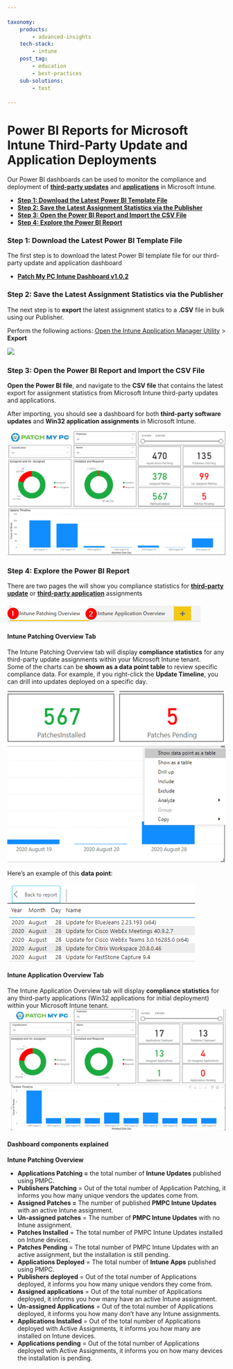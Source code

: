 ```yaml
---

taxonomy:
    products:
        - advanced-insights
    tech-stack:
        - intune
    post_tag:
        - education
        - best-practices
    sub-solutions:
        - test

---
```


# Power BI Reports for Microsoft Intune Third-Party Update and Application Deployments

Our Power BI dashboards can be used to monitor the compliance and deployment of [**third-party updates**](https://patchmypc.com/third-party-patch-management-for-microsoft-intune) and [**applications**](https://patchmypc.com/automatically-create-and-deploy-applications-in-microsoft-intune) in Microsoft Intune.

* [**Step 1: Download the Latest Power BI Template File**](https://patchmypc.com/kb/power-bi-reports-microsoft-intune/#topic1)
* [**Step 2: Save the Latest Assignment Statistics via the Publisher**](https://patchmypc.com/kb/power-bi-reports-microsoft-intune/#topic2)
* [**Step 3: Open the Power BI Report and Import the CSV File**](https://patchmypc.com/kb/power-bi-reports-microsoft-intune/#topic3)
* [**Step 4: Explore the Power BI Report**](https://patchmypc.com/kb/power-bi-reports-microsoft-intune/#topic4)

### Step 1: Download the Latest Power BI Template File <a href="#h-step-1-download-the-latest-power-bi-template-file" id="h-step-1-download-the-latest-power-bi-template-file"></a>

The first step is to download the latest Power BI template file for our third-party update and application dashboard

* [**Patch My PC Intune Dashboard v1.0.2**](https://patchmypc.com/app/uploads/2025/06/PatchMyPC-Intune-Dashboard-v1.0.2.zip)

### Step 2: Save the Latest Assignment Statistics via the Publisher <a href="#h-step-2-save-the-latest-assignment-statistics-via-the-publisher" id="h-step-2-save-the-latest-assignment-statistics-via-the-publisher"></a>

The next step is to **export** the latest assignment statics to a **.CSV** file in bulk using our Publisher.

Perform the following actions: [Open the Intune Application Manager Utility](https://patchmypc.com/intune-application-manager-utility) > **Export**

![](/_images/IntunePowerBiReportVersion1-0-2.png)

### Step 3: Open the Power BI Report and Import the CSV File <a href="#h-step-3-open-the-power-bi-report-and-import-the-csv-file" id="h-step-3-open-the-power-bi-report-and-import-the-csv-file"></a>

**Open the Power BI file**, and navigate to the **CSV file** that contains the latest export for assignment statistics from Microsoft Intune third-party updates and applications.

After importing, you should see a dashboard for both **third-party software updates** and **Win32 application assignments** in Microsoft Intune.

![Intune Dashboard for Third-Party Updates](/_images/Intune-Dashboard-for-Third-Party-Updates-2023.png "Intune Dashboard for Third-Party Updates")

### Step 4: Explore the Power BI Report <a href="#h-step-4-explore-the-power-bi-report" id="h-step-4-explore-the-power-bi-report"></a>

There are two pages the will show you compliance statistics for [**third-party update**](https://patchmypc.com/third-party-patch-management-for-microsoft-intune) or [**third-party application**](https://patchmypc.com/automatically-create-and-deploy-applications-in-microsoft-intune) assignments

![Power BI Tabs for Intune Patching of Third-Party Updates](/_images/Power-BI-Tabs-for-Intune-Patching-of-Third-Party-Updates.png "Power BI Tabs for Intune Patching of Third-Party Updates")

#### Intune Patching Overview Tab <a href="#h-intune-patching-overview-tab" id="h-intune-patching-overview-tab"></a>

The Intune Patching Overview tab will display **compliance statistics** for any third-party update assignments within your Microsoft Intune tenant.\
Some of the charts can be **shown as a data point table** to review specific compliance data. For example, if you right-click the **Update Timeline**, you can drill into updates deployed on a specific day.

![Drill Into Specific Updates Power BI](/_images/Drill-Into-Specific-Updates-Power-BI.png "Drill Into Specific Updates Power BI")

Here’s an example of this **data point**:

![Drilled In Report for Software Update](/_images/Drilled-In-Report-for-Software-Update.png "Drilled In Report for Software Update")

#### Intune Application Overview Tab <a href="#h-intune-application-overview-tab" id="h-intune-application-overview-tab"></a>

The Intune Application Overview tab will display **compliance statistics** for any third-party applications (Win32 applications for initial deployment) within your Microsoft Intune tenant.\
![](/_images/Intune-Application-Overview.png)

#### Dashboard components explained <a href="#h-dashboard-components-explained" id="h-dashboard-components-explained"></a>

**Intune Patching Overview**

* **Applications Patching =** the total number of **Intune Updates** published using PMPC.
* **Publishers Patching** = Out of the total number of Application Patching, it informs you how many unique vendors the updates come from.
* **Assigned Patches =** The number of published **PMPC Intune Updates** with an active Intune assignment.
* **Un-assigned patches** = The number of **PMPC Intune Updates** with no Intune assignment.
* **Patches Installed** = The total number of PMPC Intune Updates installed on Intune devices.
* **Patches Pending** = The total number of PMPC Intune Updates with an active assignment, but the installation is still pending.
* **Applications Deployed** = The total number of **Intune Apps** published using PMPC.
* **Publishers deployed** = Out of the total number of Applications deployed, it informs you how many unique vendors they come from.
* **Assigned applications** = Out of the total number of Applications deployed, it informs you how many have an active Intune assignment.
* **Un-assigned Applications** = Out of the total number of Applications deployed, it informs you how many don’t have any Intune assignments.
* **Applications Installed** = Out of the total number of Applications deployed with Active Assignments, it informs you how many are installed on Intune devices.
* **Applications pending** = Out of the total number of Applications deployed with Active Assignments, it informs you on how many devices the installation is pending.
